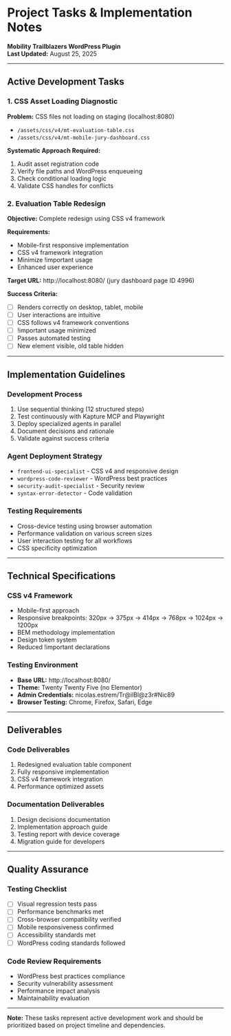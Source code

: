 # Project Tasks & Implementation Notes
**Mobility Trailblazers WordPress Plugin**  
**Last Updated:** August 25, 2025

---

## Active Development Tasks

### 1. CSS Asset Loading Diagnostic

**Problem:** CSS files not loading on staging (localhost:8080)
- `/assets/css/v4/mt-evaluation-table.css`
- `/assets/css/v4/mt-mobile-jury-dashboard.css`

**Systematic Approach Required:**
1. Audit asset registration code
2. Verify file paths and WordPress enqueueing
3. Check conditional loading logic
4. Validate CSS handles for conflicts

### 2. Evaluation Table Redesign

**Objective:** Complete redesign using CSS v4 framework

**Requirements:**
- Mobile-first responsive implementation
- CSS v4 framework integration
- Minimize !important usage
- Enhanced user experience

**Target URL:** http://localhost:8080/ (jury dashboard page ID 4996)

**Success Criteria:**
- [ ] Renders correctly on desktop, tablet, mobile
- [ ] User interactions are intuitive
- [ ] CSS follows v4 framework conventions
- [ ] !important usage minimized
- [ ] Passes automated testing
- [ ] New element visible, old table hidden

---

## Implementation Guidelines

### Development Process
1. Use sequential thinking (12 structured steps)
2. Test continuously with Kapture MCP and Playwright
3. Deploy specialized agents in parallel
4. Document decisions and rationale
5. Validate against success criteria

### Agent Deployment Strategy
- `frontend-ui-specialist` - CSS v4 and responsive design
- `wordpress-code-reviewer` - WordPress best practices
- `security-audit-specialist` - Security review
- `syntax-error-detector` - Code validation

### Testing Requirements
- Cross-device testing using browser automation
- Performance validation on various screen sizes
- User interaction testing for all workflows
- CSS specificity optimization

---

## Technical Specifications

### CSS v4 Framework
- Mobile-first approach
- Responsive breakpoints: 320px → 375px → 414px → 768px → 1024px → 1200px
- BEM methodology implementation
- Design token system
- Reduced !important declarations

### Testing Environment
- **Base URL:** http://localhost:8080/
- **Theme:** Twenty Twenty Five (no Elementor)
- **Admin Credentials:** nicolas.estrem/Tr@ilBl@z3r#Nic89
- **Browser Testing:** Chrome, Firefox, Safari, Edge

---

## Deliverables

### Code Deliverables
1. Redesigned evaluation table component
2. Fully responsive implementation
3. CSS v4 framework integration
4. Performance optimized assets

### Documentation Deliverables
1. Design decisions documentation
2. Implementation approach guide
3. Testing report with device coverage
4. Migration guide for developers

---

## Quality Assurance

### Testing Checklist
- [ ] Visual regression tests pass
- [ ] Performance benchmarks met
- [ ] Cross-browser compatibility verified
- [ ] Mobile responsiveness confirmed
- [ ] Accessibility standards met
- [ ] WordPress coding standards followed

### Code Review Requirements
- WordPress best practices compliance
- Security vulnerability assessment
- Performance impact analysis
- Maintainability evaluation

---

**Note:** These tasks represent active development work and should be prioritized based on project timeline and dependencies.